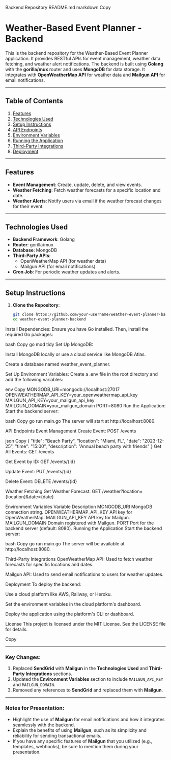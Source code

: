 Backend Repository README.md
markdown
Copy
# Weather-Based Event Planner - Backend

This is the backend repository for the Weather-Based Event Planner application. It provides RESTful APIs for event management, weather data fetching, and weather alert notifications. The backend is built using **Golang** with the **gorilla/mux** router and uses **MongoDB** for data storage. It integrates with **OpenWeatherMap API** for weather data and **Mailgun API** for email notifications.

---

## Table of Contents
1. [Features](#features)
2. [Technologies Used](#technologies-used)
3. [Setup Instructions](#setup-instructions)
4. [API Endpoints](#api-endpoints)
5. [Environment Variables](#environment-variables)
6. [Running the Application](#running-the-application)
7. [Third-Party Integrations](#third-party-integrations)
8. [Deployment](#deployment)

---

## Features
- **Event Management**: Create, update, delete, and view events.
- **Weather Fetching**: Fetch weather forecasts for a specific location and date.
- **Weather Alerts**: Notify users via email if the weather forecast changes for their event.

---

## Technologies Used
- **Backend Framework**: Golang
- **Router**: gorilla/mux
- **Database**: MongoDB
- **Third-Party APIs**:
  - OpenWeatherMap API (for weather data)
  - Mailgun API (for email notifications)
- **Cron Job**: For periodic weather updates and alerts.

---

## Setup Instructions

1. **Clone the Repository**:
   ```bash
   git clone https://github.com/your-username/weather-event-planner-backend.git
   cd weather-event-planner-backend
Install Dependencies:
Ensure you have Go installed. Then, install the required Go packages:

bash
Copy
go mod tidy
Set Up MongoDB:

Install MongoDB locally or use a cloud service like MongoDB Atlas.

Create a database named weather_event_planner.

Set Up Environment Variables:
Create a .env file in the root directory and add the following variables:

env
Copy
MONGODB_URI=mongodb://localhost:27017
OPENWEATHERMAP_API_KEY=your_openweathermap_api_key
MAILGUN_API_KEY=your_mailgun_api_key
MAILGUN_DOMAIN=your_mailgun_domain
PORT=8080
Run the Application:
Start the backend server:

bash
Copy
go run main.go
The server will start at http://localhost:8080.

API Endpoints
Event Management
Create Event: POST /events

json
Copy
{
  "title": "Beach Party",
  "location": "Miami, FL",
  "date": "2023-12-25",
  "time": "15:00",
  "description": "Annual beach party with friends"
}
Get All Events: GET /events

Get Event by ID: GET /events/{id}

Update Event: PUT /events/{id}

Delete Event: DELETE /events/{id}

Weather Fetching
Get Weather Forecast: GET /weather?location={location}&date={date}

Environment Variables
Variable	Description
MONGODB_URI	MongoDB connection string.
OPENWEATHERMAP_API_KEY	API key for OpenWeatherMap.
MAILGUN_API_KEY	API key for Mailgun.
MAILGUN_DOMAIN	Domain registered with Mailgun.
PORT	Port for the backend server (default: 8080).
Running the Application
Start the backend server:

bash
Copy
go run main.go
The server will be available at http://localhost:8080.

Third-Party Integrations
OpenWeatherMap API: Used to fetch weather forecasts for specific locations and dates.

Mailgun API: Used to send email notifications to users for weather updates.

Deployment
To deploy the backend:

Use a cloud platform like AWS, Railway, or Heroku.

Set the environment variables in the cloud platform's dashboard.

Deploy the application using the platform's CLI or dashboard.

License
This project is licensed under the MIT License. See the LICENSE file for details.

Copy

---

### Key Changes:
1. Replaced **SendGrid** with **Mailgun** in the **Technologies Used** and **Third-Party Integrations** sections.
2. Updated the **Environment Variables** section to include `MAILGUN_API_KEY` and `MAILGUN_DOMAIN`.
3. Removed any references to **SendGrid** and replaced them with **Mailgun**.

---

### Notes for Presentation:
- Highlight the use of **Mailgun** for email notifications and how it integrates seamlessly with the backend.
- Explain the benefits of using **Mailgun**, such as its simplicity and reliability for sending transactional emails.
- If you have any specific features of **Mailgun** that you utilized (e.g., templates, webhooks), be sure to mention them during your presentation.

